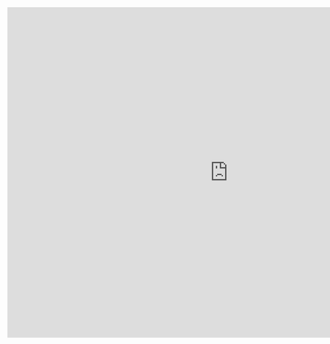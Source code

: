 <html><head><base target="_blank"></head><body><div id="fr" data="<iframe width=&quot;1000px&quot; height=&quot;750px&quot; src=&quot;https://script.google.com/macros/s/AKfycbypcRAKupeX7kvdt4IDnmPNSI788HFppGG-P5V8QRCHzRKZ7AXFdtUjkNBi6QU9yYFc2Q/exec&quot; frameborder=&quot;0&quot; allowfullscreen></iframe>"><iframe width="1000px" height="750px" src="https://script.google.com/macros/s/AKfycbypcRAKupeX7kvdt4IDnmPNSI788HFppGG-P5V8QRCHzRKZ7AXFdtUjkNBi6QU9yYFc2Q/exec" frameborder="0" allowfullscreen=""></iframe></div>
